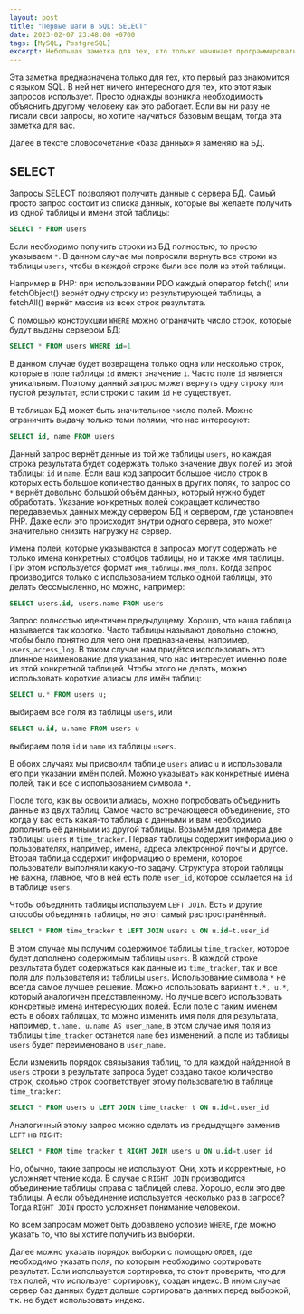 ```yaml
---
layout: post
title: "Первые шаги в SQL: SELECT"
date: 2023-02-07 23:48:00 +0700
tags: [MySQL, PostgreSQL]
excerpt: Небольшая заметка для тех, кто только начинает программировать и у него возникает необходимость создать свои первые запросы к SQL серверу. Рассматриваются запросы, которые могут использоваться практически во всех современных серверах баз данных использующих язык SQL.
---
```

Эта заметка предназначена только для тех, кто первый раз знакомится с языком SQL. В ней нет ничего интересного для тех, кто этот язык запросов использует. Просто однажды возникла необходимость объяснить другому человеку как это работает. Если вы ни разу не писали свои запросы, но хотите научиться базовым вещам, тогда эта заметка для вас.

Далее в тексте словосочетание «база данных» я заменяю на БД.

## SELECT

Запросы SELECT позволяют получить данные с сервера БД. Самый просто запрос состоит из списка данных, которые вы желаете получить из одной таблицы и имени этой таблицы:

```sql
SELECT * FROM users
```

Если необходимо получить строки из БД полностью, то просто указываем `*`. В данном случае мы попросили вернуть все строки из таблицы `users`, чтобы в каждой строке были все поля из этой таблицы.

Например в PHP: при использовании PDO каждый оператор fetch() или fetchObject() вернёт одну строку из результирующей таблицы, а fetchAll() вернёт массив из всех строк результата.

С помощью конструкции `WHERE` можно ограничить число строк, которые будут выданы сервером БД:

```sql
SELECT * FROM users WHERE id=1
```

В данном случае будет возвращена только одна или несколько строк, которые в поле таблицы `id` имеют значение `1`. Часто поле `id` является уникальным. Поэтому данный запрос может вернуть одну строку или пустой результат, если строки с таким `id` не существует.

В таблицах БД может быть значительное число полей. Можно ограничить выдачу только теми полями, что нас интересуют:

```sql
SELECT id, name FROM users
```

Данный запрос вернёт данные из той же таблицы `users`, но каждая строка результата будет содержать только значение двух полей из этой таблицы: `id` и `name`. Если ваш код запросит большое число строк в которых есть большое количество данных в других полях, то запрос со `*` вернёт довольно большой объём данных, который нужно будет обработать. Указание конкретных полей сокращает количество передаваемых данных между сервером БД и сервером, где установлен PHP. Даже если это происходит внутри одного сервера, это может значительно снизить нагрузку на сервер.

Имена полей, которые указываются в запросах могут содержать не только имена конкретных столбцов таблицы, но и также имя таблицы. При этом используется формат `имя_таблицы.имя_поля`. Когда запрос производится только с использованием только одной таблицы, это делать бессмысленно, но можно, например:

```sql
SELECT users.id, users.name FROM users
```

Запрос полностью идентичен предыдущему. Хорошо, что наша таблица называется так коротко. Часто таблицы называют довольно сложно, чтобы было понятно для чего они предназначены, например, `users_access_log`. В таком случае нам придётся использовать это длинное наименование для указания, что нас интересует именно поле из этой конкретной таблицей. Чтобы этого не делать, можно использовать короткие алиасы для имён таблиц:

```sql
SELECT u.* FROM users u;
```

выбираем все поля из таблицы `users`, или

```sql
SELECT u.id, u.name FROM users u
```

выбираем поля `id` и `name` из таблицы `users`.

В обоих случаях мы присвоили таблице `users` алиас `u` и использовали его при указании имён полей. Можно указывать как конкретные имена полей, так и все с использованием символа `*`.

После того, как вы освоили алиасы, можно попробовать объединить данные из двух таблиц. Самое часто встречающееся объединение, это когда у вас есть какая-то таблица с данными и вам необходимо дополнить её данными из другой таблицы. Возьмём для примера две таблицы: `users` и `time_tracker`. Первая таблицы содержит информацию о пользователях, например, имена, адреса электронной почты и другое. Вторая таблица содержит информацию о времени, которое пользователи выполняли какую-то задачу. Структура второй таблицы не важна, главное, что в ней есть поле `user_id`, которое ссылается на `id` в таблице `users`.

Чтобы объединить таблицы используем `LEFT JOIN`. Есть и другие способы объединять таблицы, но этот самый распространённый.

```sql
SELECT * FROM time_tracker t LEFT JOIN users u ON u.id=t.user_id
```

В этом случае мы получим содержимое таблицы `time_tracker`, которое будет дополнено содержимым таблицы `users`. В каждой строке результата будет содержаться как данные из `time_tracker`, так и все поля для пользователя из таблицы `users`. Использование символа `*` не всегда самое лучшее решение. Можно использовать вариант `t.*, u.*`, который аналогичен представленному. Но лучше всего использовать конкретные имена интересующих полей. Если поле с таким именем есть в обоих таблицах, то можно изменить имя поля для результата, например, `t.name, u.name AS user_name`, в этом случае имя поля из таблицы `time_tracker` останется `name` без изменений, а поле из таблицы `users` будет переименовано в `user_name`.

Если изменить порядок связывания таблиц, то для каждой найденной в `users` строки в результате запроса будет создано такое количество строк, сколько строк соответствует этому пользователю в таблице `time_tracker`:

```sql
SELECT * FROM users u LEFT JOIN time_tracker t ON u.id=t.user_id
```

Аналогичный этому запрос можно сделать из предыдущего заменив `LEFT` на `RIGHT`:

```sql
SELECT * FROM time_tracker t RIGHT JOIN users u ON u.id=t.user_id
```

Но, обычно, такие запросы не используют. Они, хоть и корректные, но усложняет чтение кода. В случае с `RIGHT JOIN` производится объединение таблицы справа с таблицей слева. Хорошо, если это две таблицы. А если объединение используется несколько раз в запросе? Тогда `RIGHT JOIN` просто усложняет понимание человеком.

Ко всем запросам может быть добавлено условие `WHERE`, где можно указать то, что вы хотите получить из выборки.

Далее можно указать порядок выборки с помощью `ORDER`, где необходимо указать поля, по которым необходимо сортировать результат. Если используется сортировка, то стоит проверить, что для тех полей, что использует сортировку, создан индекс. В ином случае сервер баз данных будет дольше сортировать данных перед выборкой, т.к. не будет использовать индекс.
